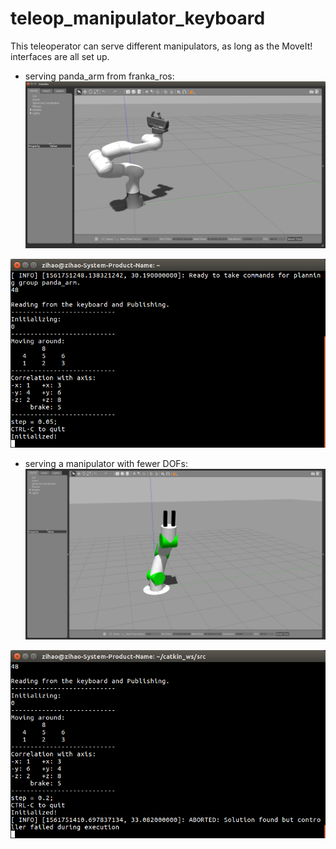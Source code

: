 # teleop_manipulator_keyboard

This teleoperator can serve different manipulators, as long as the MoveIt! interfaces are all set up.

- serving panda_arm from franka_ros:
![IMG](https://github.com/Hezihao/catkin_ws/blob/master/src/teleop_manipulator_keyboard/IMG/Teleop_panda(manipulator).png)

![IMG](https://github.com/Hezihao/catkin_ws/blob/master/src/teleop_manipulator_keyboard/IMG/Teleop_panda.png)

- serving a manipulator with fewer DOFs:
![IMG](https://github.com/Hezihao/catkin_ws/blob/master/src/teleop_manipulator_keyboard/IMG/Teleop_fewerDOFs_arm.png)

![IMG](https://github.com/Hezihao/catkin_ws/blob/master/src/teleop_manipulator_keyboard/IMG/Teleop_fewerDOFs.png)
